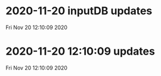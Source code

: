 
# 2020-11-20 inputDB updates 
 Fri Nov 20 12:10:09 2020 


# 2020-11-20 12:10:09 updates 
 Fri Nov 20 12:10:09 2020 

